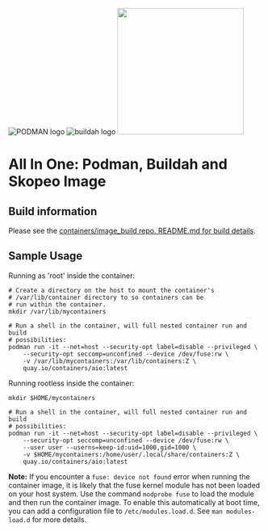 [comment]: <> (***ATTENTION*** ***WARNING*** ***ALERT*** ***CAUTION*** ***DANGER***)
[comment]: <> ()
[comment]: <> (ANY changes made below, once committed/merged must)
[comment]: <> (be manually copy/pasted -in markdown- into the description)
[comment]: <> (field on Quay at the following locations:)
[comment]: <> ()
[comment]: <> (https://quay.io/repository/containers/aio)
[comment]: <> ()
[comment]: <> (***ATTENTION*** ***WARNING*** ***ALERT*** ***CAUTION*** ***DANGER***)

![PODMAN logo](https://raw.githubusercontent.com/containers/common/main/logos/podman-logo-full-vert.png)
![buildah logo](https://cdn.rawgit.com/containers/buildah/main/logos/buildah-logo_large.png)
<img src="https://cdn.rawgit.com/containers/skopeo/main/docs/skopeo.svg" width="250">

# All In One: Podman, Buildah and Skopeo Image

## Build information

Please see the [containers/image_build repo. README.md for build
details](https://github.com/containers/image_build/blob/main/README.md).

## Sample Usage

Running as 'root' inside the container:

```
# Create a directory on the host to mount the container's
# /var/lib/container directory to so containers can be
# run within the container.
mkdir /var/lib/mycontainers

# Run a shell in the container, will full nested container run and build
# possibilities:
podman run -it --net=host --security-opt label=disable --privileged \
    --security-opt seccomp=unconfined --device /dev/fuse:rw \
    -v /var/lib/mycontainers:/var/lib/containers:Z \
    quay.io/containers/aio:latest
```

Running rootless inside the container:
```
mkdir $HOME/mycontainers

# Run a shell in the container, will full nested container run and build
# possibilities:
podman run -it --net=host --security-opt label=disable --privileged \
    --security-opt seccomp=unconfined --device /dev/fuse:rw \
    --user user --userns=keep-id:uid=1000,gid=1000 \
    -v $HOME/mycontainers:/home/user/.local/share/containers:Z \
    quay.io/containers/aio:latest
```

**Note:** If you encounter a `fuse: device not found` error when running the container image, it is likely that
the fuse kernel module has not been loaded on your host system.  Use the command `modprobe fuse` to load the
module and then run the container image.  To enable this automatically at boot time, you can add a configuration
file to `/etc/modules.load.d`.  See `man modules-load.d` for more details.
